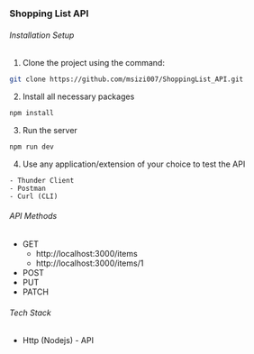 ### Shopping List API

###### Installation Setup

1. Clone the project using the command:

```bash
git clone https://github.com/msizi007/ShoppingList_API.git
```

2. Install all necessary packages

```bash
npm install
```

3. Run the server

```bash
npm run dev
```

4. Use any application/extension of your choice to test the API

```
- Thunder Client
- Postman
- Curl (CLI)
```

###### API Methods

- GET
  - http://localhost:3000/items
  - http://localhost:3000/items/1
- POST
- PUT
- PATCH

###### Tech Stack

- Http (Nodejs) - API
